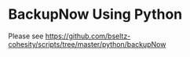 # BackupNow Using Python

Please see <https://github.com/bseltz-cohesity/scripts/tree/master/python/backupNow>
